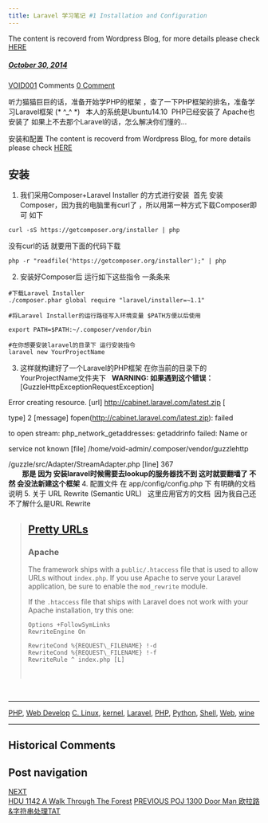 ```yaml
---
title: Laravel 学习笔记 #1 Installation and Configuration
---
```

The content is recoverd from Wordpress Blog, for more details please check [HERE](recover-my-blog)



#####  [October 30, 2014](https://web.archive.org/web/20201022000756/https://void-shana.moe/webdev/laravel-%e5%ad%a6%e4%b9%a0%e7%ac%94%e8%ae%b0-1-installation-and-configuration.html "7:39 pm") 
[VOID001](https://web.archive.org/web/20201022000756/https://void-shana.moe/author/void001 "View all posts by VOID001") Comments  [0 Comment](https://web.archive.org/web/20201022000756/https://void-shana.moe/webdev/laravel-%e5%ad%a6%e4%b9%a0%e7%ac%94%e8%ae%b0-1-installation-and-configuration.html#respond)





听力猫猫巨巨的话，准备开始学PHP的框架 ，查了一下PHP框架的排名，准备学习Laravel框架 (* ^\_^ *)   本人的系统是Ubuntu14.10  PHP已经安装了 Apache也安装了 如果上不去那个Laravel的话，怎么解决你们懂的…


安装和配置
The content is recoverd from Wordpress Blog, for more details please check [HERE](recover-my-blog)


安装
--


1. 我们采用Composer+Laravel Installer 的方式进行安装  首先 安装 Composer，因为我的电脑里有curl了 ，所以用第一种方式下载Composer即可 如下

```
curl -sS https://getcomposer.org/installer | php
```

没有curl的话 就要用下面的代码下载



```
php -r "readfile('https://getcomposer.org/installer');" | php
```
2. 安装好Composer后 运行如下这些指令 一条条来

```
#下载Laravel Installer
./composer.phar global require "laravel/installer=~1.1"

#将Laravel Installer的运行路径写入环境变量 $PATH方便以后使用

export PATH=$PATH:~/.composer/vendor/bin 

#在你想要安装laravel的目录下 运行安装指令
laravel new YourProjectName
```
3. 这样就构建好了一个Laravel的PHP框架 在你当前的目录下的 YourProjectName文件夹下   **WARNING: 如果遇到这个错误：**  [GuzzleHttpExceptionRequestException]  

Error creating resource. [url] http://cabinet.laravel.com/latest.zip [  

type] 2 [message] fopen(http://cabinet.laravel.com/latest.zip): failed  

to open stream: php\_network\_getaddresses: getaddrinfo failed: Name or  

service not known [file] /home/void-admin/.composer/vendor/guzzlehttp  

/guzzle/src/Adapter/StreamAdapter.php [line] 367                                               **那是 因为 安装laravel时候需要去lookup的服务器找不到 这时就要翻墙了 不然 会没法新建这个框架**
4. 配置文件 在 app/config/config.php 下 有明确的文档说明
5. 关于 URL Rewrite (Semantic URL)   这里应用官方的文档  因为我自己还不了解什么是URL Rewrite



> 
> [Pretty URLs](https://web.archive.org/web/20201022000756/http://laravel.com/docs/4.2/installation#pretty-urls)
> --------------------------------------------------------------------------------------------------------------
> 
> 
> ### Apache
> 
> 
> The framework ships with a `public/.htaccess` file that is used to allow URLs without `index.php`. If you use Apache to serve your Laravel application, be sure to enable the `mod_rewrite` module.
> 
> 
> If the `.htaccess` file that ships with Laravel does not work with your Apache installation, try this one:
> 
> 
> 
> ```
> Options +FollowSymLinks
> RewriteEngine On
> 
> RewriteCond %{REQUEST\_FILENAME} !-d
> RewriteCond %{REQUEST\_FILENAME} !-f
> RewriteRule ^ index.php [L]
> ```
> 
>  
> 
> 


 






---


[PHP](https://web.archive.org/web/20201022000756/https://void-shana.moe/category/webdev/php), [Web Develop](https://web.archive.org/web/20201022000756/https://void-shana.moe/category/webdev) [C. Linux](https://web.archive.org/web/20201022000756/https://void-shana.moe/tag/c-linux), [kernel](https://web.archive.org/web/20201022000756/https://void-shana.moe/tag/kernel), [Laravel](https://web.archive.org/web/20201022000756/https://void-shana.moe/tag/laravel), [PHP](https://web.archive.org/web/20201022000756/https://void-shana.moe/tag/php), [Python](https://web.archive.org/web/20201022000756/https://void-shana.moe/tag/python), [Shell](https://web.archive.org/web/20201022000756/https://void-shana.moe/tag/shell), [Web](https://web.archive.org/web/20201022000756/https://void-shana.moe/tag/web), [wine](https://web.archive.org/web/20201022000756/https://void-shana.moe/tag/wine) 






------------------------
## Historical Comments
Post navigation
---------------
[NEXT  
HDU 1142 A Walk Through The Forest](https://web.archive.org/web/20201022000756/https://void-shana.moe/acmalgo/hdu-1142-a-walk-through-the-forest.html)
[PREVIOUS 
POJ 1300 Door Man 欧拉路&字符串处理TAT](https://web.archive.org/web/20201022000756/https://void-shana.moe/acmalgo/poj-1300-door-man-%e6%ac%a7%e6%8b%89%e8%b7%af%e5%ad%97%e7%ac%a6%e4%b8%b2%e5%a4%84%e7%90%86tat.html)

            